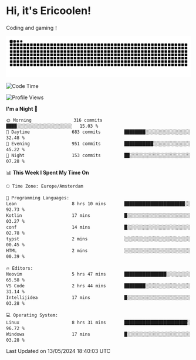 # Hi, it's Ericoolen!
Coding and gaming！

<picture>
  <source media="(prefers-color-scheme: dark)" srcset="https://raw.githubusercontent.com/Eric-Song-Nop/Eric-Song-Nop/output/github-contribution-grid-snake-dark.svg">
  <source media="(prefers-color-scheme: light)" srcset="https://raw.githubusercontent.com/Eric-Song-Nop/Eric-Song-Nop/output/github-contribution-grid-snake.svg">
  <img alt="github contribution grid snake animation" src="https://raw.githubusercontent.com/Eric-Song-Nop/Eric-Song-Nop/output/github-contribution-grid-snake.svg">
</picture>

<!--START_SECTION:waka-->
![Code Time](http://img.shields.io/badge/Code%20Time-1%2C336%20hrs%2040%20mins-blue)

![Profile Views](http://img.shields.io/badge/Profile%20Views-0-blue)

**I'm a Night 🦉** 

```text
🌞 Morning                316 commits         ████░░░░░░░░░░░░░░░░░░░░░   15.03 % 
🌆 Daytime                683 commits         ████████░░░░░░░░░░░░░░░░░   32.48 % 
🌃 Evening                951 commits         ███████████░░░░░░░░░░░░░░   45.22 % 
🌙 Night                  153 commits         ██░░░░░░░░░░░░░░░░░░░░░░░   07.28 % 
```


📊 **This Week I Spent My Time On** 

```text
🕑︎ Time Zone: Europe/Amsterdam

💬 Programming Languages: 
Lean                     8 hrs 10 mins       ███████████████████████░░   92.73 % 
Kotlin                   17 mins             █░░░░░░░░░░░░░░░░░░░░░░░░   03.27 % 
conf                     14 mins             █░░░░░░░░░░░░░░░░░░░░░░░░   02.78 % 
typst                    2 mins              ░░░░░░░░░░░░░░░░░░░░░░░░░   00.45 % 
HTML                     2 mins              ░░░░░░░░░░░░░░░░░░░░░░░░░   00.39 % 

🔥 Editors: 
Neovim                   5 hrs 47 mins       ████████████████░░░░░░░░░   65.58 % 
VS Code                  2 hrs 44 mins       ████████░░░░░░░░░░░░░░░░░   31.14 % 
Intellijidea             17 mins             █░░░░░░░░░░░░░░░░░░░░░░░░   03.28 % 

💻 Operating System: 
Linux                    8 hrs 31 mins       ████████████████████████░   96.72 % 
Windows                  17 mins             █░░░░░░░░░░░░░░░░░░░░░░░░   03.28 % 
```


 Last Updated on 13/05/2024 18:40:03 UTC
<!--END_SECTION:waka-->
